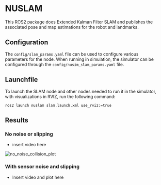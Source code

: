 # NUSLAM
This ROS2 package does Extended Kalman Filter SLAM and publishes
the associated pose and map estimations for the robot and landmarks.

## Configuration
The `config/slam_params.yaml` file can be used to configure
various parameters for the node. When running in simulation, the simulator
can be configured through the `config/nusim_slam_params.yaml` file.

## Launchfile
To launch the SLAM node and other nodes needed to run it in the simulator,
with visualizations in RVIZ, run the following command:

```
ros2 launch nuslam slam.launch.xml use_rviz:=true
```

## Results

### No noise or slipping
- insert video here

![no_noise_collision_plot](https://user-images.githubusercontent.com/45540813/224561432-b61cfc50-321b-4f51-aa18-213fe21d4490.png)

### With sensor noise and slipping
- Insert video and plot here
